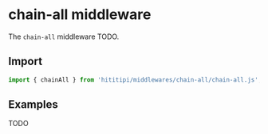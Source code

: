# chain-all middleware

The `chain-all` middleware TODO.

## Import

```js
import { chainAll } from 'hititipi/middlewares/chain-all/chain-all.js';
```

## Examples

TODO
